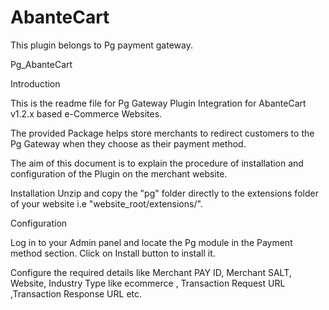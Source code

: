 # AbanteCart
This plugin belongs to Pg payment gateway.

Pg_AbanteCart

Introduction

This is the readme file for Pg Gateway Plugin Integration for AbanteCart v1.2.x based e-Commerce Websites.

The provided Package helps store merchants to redirect customers to the Pg Gateway when they choose  as their payment method.

The aim of this document is to explain the procedure of installation and configuration of the Plugin on the merchant website.

Installation
Unzip and copy the "pg" folder directly to the extensions folder of your website i.e "website_root/extensions/".

Configuration

Log in to your Admin panel and locate the Pg module in the Payment method section.
Click on Install button to install it.

Configure the required details like Merchant PAY ID, Merchant SALT, Website, Industry Type like ecommerce , Transaction Request URL ,Transaction Response URL etc.
